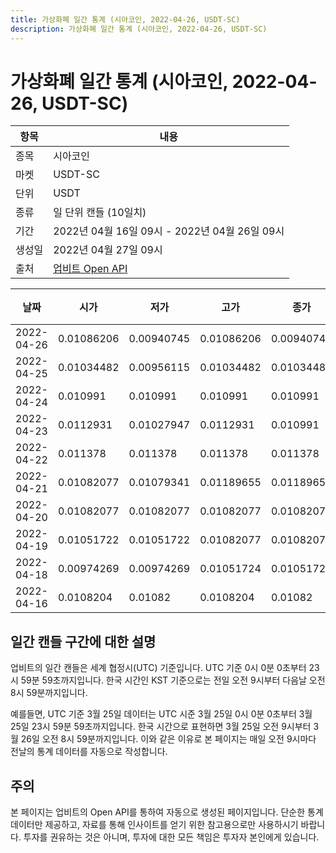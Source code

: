 ```yaml
---
title: 가상화폐 일간 통계 (시아코인, 2022-04-26, USDT-SC)
description: 가상화폐 일간 통계 (시아코인, 2022-04-26, USDT-SC)
---
```



가상화폐 일간 통계 (시아코인, 2022-04-26, USDT-SC)
===

|항목|내용|
|--|--|
|종목|시아코인|
|마켓|USDT-SC|
|단위|USDT|
|종류|일 단위 캔들 (10일치)|
|기간|2022년 04월 16일 09시 - 2022년 04월 26일 09시|
|생성일|2022년 04월 27일 09시|
|출처|[업비트 Open API](https://docs.upbit.com)|


|날짜|시가|저가|고가|종가|비고|
|--|--|--|--|--|--|
|2022-04-26|0.01086206|0.00940745|0.01086206|0.00940745|    |
|2022-04-25|0.01034482|0.00956115|0.01034482|0.01034482|    |
|2022-04-24|0.010991|0.010991|0.010991|0.010991|    |
|2022-04-23|0.0112931|0.01027947|0.0112931|0.010991|    |
|2022-04-22|0.011378|0.011378|0.011378|0.011378|    |
|2022-04-21|0.01082077|0.01079341|0.01189655|0.01189655|    |
|2022-04-20|0.01082077|0.01082077|0.01082077|0.01082077|    |
|2022-04-19|0.01051722|0.01051722|0.01082077|0.01082077|    |
|2022-04-18|0.00974269|0.00974269|0.01051724|0.01051722|    |
|2022-04-16|0.0108204|0.01082|0.0108204|0.01082|    |


일간 캔들 구간에 대한 설명
---


업비트의 일간 캔들은 세계 협정시(UTC) 기준입니다. 
UTC 기준 0시 0분 0초부터 23시 59분 59초까지입니다. 
한국 시간인 KST 기준으로는 전일 오전 9시부터 다음날 오전 8시 59분까지입니다. 


예를들면, UTC 기준 3월 25일 데이터는 UTC 시준 3월 25일 0시 0분 0초부터 3월 25일 23시 59분 59초까지입니다. 
한국 시간으로 표현하면 3월 25일 오전 9시부터 3월 26일 오전 8시 59분까지입니다. 
이와 같은 이유로 본 페이지는 매일 오전 9시마다 전날의 통계 데이터를 자동으로 작성합니다. 


주의
---


본 페이지는 업비트의 Open API를 통하여 자동으로 생성된 페이지입니다. 
단순한 통계 데이터만 제공하고, 자료를 통해 인사이트를 얻기 위한 참고용으로만 사용하시기 바랍니다. 
투자를 권유하는 것은 아니며, 투자에 대한 모든 책임은 투자자 본인에게 있습니다. 
